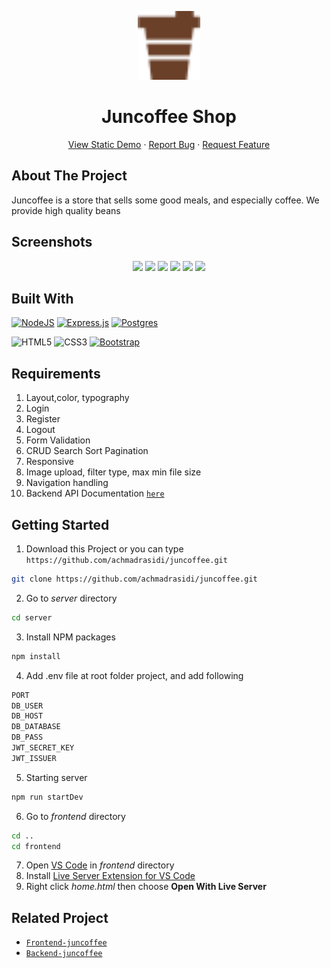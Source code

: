 <p align="center">
  <img src="frontend/static/assets/img/coffee 1.png" width=100 alt="logo-icon" />
  <h1 align='center'>Juncoffee Shop</h1>
</p>
  <p align="center">
    <a href="https://juncoffee.netlify.app/">View Static Demo</a>
    ·
    <a href="https://github.com/achmadrasidi/juncoffee/issues">Report Bug</a>
    ·
    <a href="https://github.com/achmadrasidi/juncoffee/pulls">Request Feature</a>
  </p>

## About The Project

Juncoffee is a store that sells some good meals, and especially coffee. We provide high quality beans

## Screenshots

<p align="center" display='flex'>
   <div align="center">
   <image src='frontend\static\assets\img\home 1.png' width=48%/>
  <image src='frontend\static\assets\img\home 2.png' width=49%/>
    <image src='frontend\static\assets\img\screencapture-juncoffee-netlify-app-product-html-2022-05-24-03_05_01.png' width=45%/>
    <image src='frontend\static\assets\img\screencapture-juncoffee-netlify-app-profile-html-2022-05-24-03_06_17.png' width=51%/>
    <image src='frontend\static\assets\img\screencapture-juncoffee-netlify-app-login-html-2022-05-24-03_07_31.png' width=50%/>
    <image src='frontend\static\assets\img\screencapture-juncoffee-netlify-app-register-html-2022-05-24-03_10_01.png' width=46%/>
  </div>
</p>

## Built With

[![NodeJS](https://img.shields.io/badge/node.js-6DA55F?style=for-the-badge&logo=node.js&logoColor=white)](https://nodejs.org/en/)
[![Express.js](https://img.shields.io/badge/express.js-%23404d59.svg?style=for-the-badge&logo=express&logoColor=%2361DAFB)](https://expressjs.com/)
[![Postgres](https://img.shields.io/badge/postgres-%23316192.svg?style=for-the-badge&logo=postgresql&logoColor=white)](https://www.postgresql.org/)
<br>

![HTML5](https://img.shields.io/badge/html5-%23E34F26.svg?style=for-the-badge&logo=html5&logoColor=white)
![CSS3](https://img.shields.io/badge/css3-%231572B6.svg?style=for-the-badge&logo=css3&logoColor=white)
[![Bootstrap](https://img.shields.io/badge/bootstrap-%23563D7C.svg?style=for-the-badge&logo=bootstrap&logoColor=white)](https://getbootstrap.com/)

## Requirements

1. Layout,color, typography
2. Login
3. Register
4. Logout
5. Form Validation
6. CRUD Search Sort Pagination
7. Responsive
8. Image upload, filter type, max min file size
9. Navigation handling
10. Backend API Documentation [`here`](https://documenter.getpostman.com/view/20709109/UyrDEbj2)

## Getting Started

1. Download this Project or you can type `https://github.com/achmadrasidi/juncoffee.git`

```sh
git clone https://github.com/achmadrasidi/juncoffee.git
```

2. Go to _server_ directory

```sh
cd server
```

3. Install NPM packages

```sh
npm install
```

4. Add .env file at root folder project, and add following

```sh
PORT
DB_USER
DB_HOST
DB_DATABASE
DB_PASS
JWT_SECRET_KEY
JWT_ISSUER
```

5. Starting server

```sh
npm run startDev
```

6. Go to _frontend_ directory

```sh
cd ..
cd frontend
```

7. Open [VS Code](https://code.visualstudio.com/) in _frontend_ directory
8. Install [Live Server Extension for VS Code](https://marketplace.visualstudio.com/items?itemName=ritwickdey.LiveServer)
9. Right click _home.html_ then choose **Open With Live Server**

## Related Project

- [`Frontend-juncoffee`](https://github.com/achmadrasidi/juncoffee/tree/main/frontend)
- [`Backend-juncoffee`](https://github.com/achmadrasidi/juncoffee/tree/main/server)
